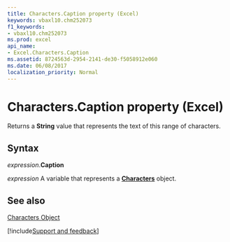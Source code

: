 ```yaml
---
title: Characters.Caption property (Excel)
keywords: vbaxl10.chm252073
f1_keywords:
- vbaxl10.chm252073
ms.prod: excel
api_name:
- Excel.Characters.Caption
ms.assetid: 8724563d-2954-2141-de30-f5058912e060
ms.date: 06/08/2017
localization_priority: Normal
---
```



# Characters.Caption property (Excel)

Returns a  **String** value that represents the text of this range of characters.


## Syntax

_expression_.**Caption**

_expression_ A variable that represents a **[Characters](Excel.Characters.md)** object.


## See also


[Characters Object](Excel.Characters.md)

[!include[Support and feedback](~/includes/feedback-boilerplate.md)]
